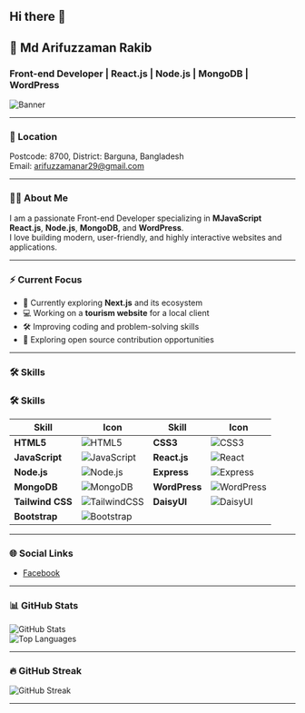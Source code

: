 ## Hi there 👋

## 👋 Md Arifuzzaman Rakib
### Front-end Developer | React.js | Node.js | MongoDB | WordPress

![Banner](https://i.ibb.co/RTJ5F6rQ/MEIMG20221019102822-01.jpg)

---

### 📍 Location
Postcode: 8700, District: Barguna, Bangladesh  
Email: [arifuzzamanar29@gmail.com](mailto:youremail@example.com)

---

### 👨‍💻 About Me
I am a passionate Front-end Developer specializing in **MJavaScript** **React.js**, **Node.js**, **MongoDB**, and **WordPress**.  
I love building modern, user-friendly, and highly interactive websites and applications.

---

### ⚡️ Current Focus
- 🌱 Currently exploring **Next.js** and its ecosystem
- 💻 Working on a **tourism website** for a local client
- 🛠️ Improving coding and problem-solving skills
- 🚀 Exploring open source contribution opportunities

---

### 🛠️ Skills
### 🛠️ Skills

| Skill          | Icon                                                                 | Skill         | Icon                                                                |
|----------------|----------------------------------------------------------------------|---------------|---------------------------------------------------------------------|
| **HTML5**      | ![HTML5](https://cdn.jsdelivr.net/gh/devicons/devicon/icons/html5/html5-original.svg)       | **CSS3**      | ![CSS3](https://cdn.jsdelivr.net/gh/devicons/devicon/icons/css3/css3-original.svg)         |
| **JavaScript** | ![JavaScript](https://cdn.jsdelivr.net/gh/devicons/devicon/icons/javascript/javascript-original.svg) | **React.js**  | ![React](https://cdn.jsdelivr.net/gh/devicons/devicon/icons/react/react-original.svg)       |
| **Node.js**    | ![Node.js](https://cdn.jsdelivr.net/gh/devicons/devicon/icons/nodejs/nodejs-original.svg)    | **Express**   | ![Express](https://cdn.jsdelivr.net/gh/devicons/devicon/icons/express/express-original.svg) |
| **MongoDB**    | ![MongoDB](https://cdn.jsdelivr.net/gh/devicons/devicon/icons/mongodb/mongodb-original.svg)  | **WordPress** | ![WordPress](https://cdn.jsdelivr.net/gh/devicons/devicon/icons/wordpress/wordpress-original.svg) |
| **Tailwind CSS** | ![TailwindCSS](https://cdn.jsdelivr.net/gh/devicons/devicon/icons/tailwindcss/tailwindcss-plain.svg) | **DaisyUI**   | ![DaisyUI](https://cdn.jsdelivr.net/gh/devicons/devicon/icons/css3/css3-original.svg)        |
| **Bootstrap**  | ![Bootstrap](https://cdn.jsdelivr.net/gh/devicons/devicon/icons/bootstrap/bootstrap-plain.svg) |               |                                                                     |

---

### 🌐 Social Links
- [Facebook](https://web.facebook.com/arifuzzaman.arif.98096721/?_rdc=2&_rdr#)

---

### 📊 GitHub Stats
![GitHub Stats](https://github-readme-stats.vercel.app/api?username=yourusername&show_icons=true&theme=tokyonight)  
![Top Languages](https://github-readme-stats.vercel.app/api/top-langs/?username=yourusername&layout=compact)

---

### 🔥 GitHub Streak
![GitHub Streak](https://github-readme-streak-stats.herokuapp.com/?user=yourusername&theme=tokyonight)

---

